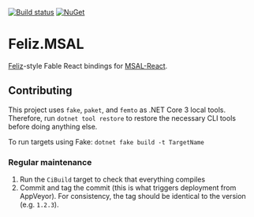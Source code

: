 [![Build status](https://ci.appveyor.com/api/projects/status/wryhq70j3cfxca8v?svg=true)](https://ci.appveyor.com/project/DaveJohnson8080/feliz-msal) [![NuGet](https://img.shields.io/nuget/v/Feliz.MSAL.svg?style=flat-square)](https://www.nuget.org/packages/Feliz.MSAL/)


# Feliz.MSAL

[Feliz](https://github.com/Zaid-Ajaj/Feliz)-style Fable React bindings for [MSAL-React](http://aka.ms/aadv2).

Contributing
------------

This project uses `fake`, `paket`, and `femto` as .NET Core 3 local tools. Therefore, run `dotnet tool restore` to restore the necessary CLI tools before doing anything else.

To run targets using Fake: `dotnet fake build -t TargetName`

### Regular maintenance

1. Run the `CiBuild` target to check that everything compiles
8. Commit and tag the commit (this is what triggers deployment from  AppVeyor). For consistency, the tag should be identical to the version (e.g. `1.2.3`).
